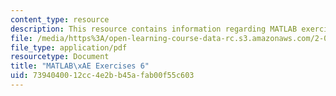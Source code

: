 ```yaml
---
content_type: resource
description: This resource contains information regarding MATLAB exercises 6.
file: /media/https%3A/open-learning-course-data-rc.s3.amazonaws.com/2-086-numerical-computation-for-mechanical-engineers-fall-2012/7394040012cc4e2bb45afab00f55c603_MIT2_086F12_matlab_ex6.pdf
file_type: application/pdf
resourcetype: Document
title: "MATLAB\xAE Exercises 6"
uid: 73940400-12cc-4e2b-b45a-fab00f55c603
---
```

